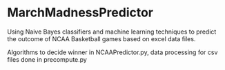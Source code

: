 # MarchMadnessPredictor
Using Naive Bayes classifiers and machine learning techniques to predict the outcome of NCAA Basketball games based on excel data files.

Algorithms to decide winner in NCAAPredictor.py, data processing for csv files done in precompute.py
